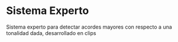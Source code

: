 # Sistema Experto
Sistema experto para detectar acordes mayores con respecto a una tonalidad dada, desarrollado en clips
